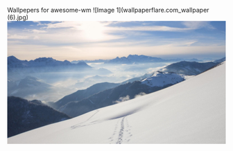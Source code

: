 Wallpepers for awesome-wm
![Image 1](wallpaperflare.com_wallpaper (6).jpg)
![Image 2](wallpaperflare.com_wallpaper.jpg)
